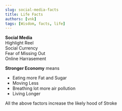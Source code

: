 ```yaml
---
slug: social-media-facts
title: Life Facts
authors: [vnk]
tags: [Wisdom, facts, life]
---
```


**Social Media**  
Highlight Reel  
Social Currency  
Fear of Missing Out  
Online Harrasement  

**Stronger Economy** means	
- Eating more Fat and Sugar
- Moving Less
- Breathing lot more air pollution
- Living Longer

All the above factors increase the likely hood of Stroke